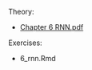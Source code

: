 Theory: 
  - [Chapter 6 RNN.pdf](https://github.com/JSchelldorfer/DeepLearningWithActuarialApplications/blob/master/6_rnn/Chapter%206%20RNN.pdf)

Exercises:
  - 6_rnn.Rmd
